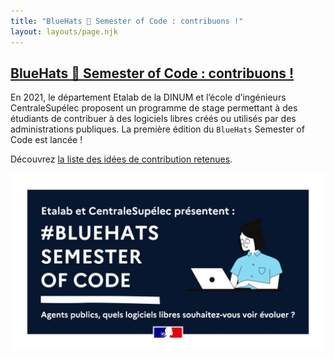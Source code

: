 ```yaml
---
title: "BlueHats 🧢 Semester of Code : contribuons !"
layout: layouts/page.njk
---
```


<div class="fr-grid-row fr-grid-row--gutters">
  <div class="fr-col-12">
    <div class="fr-card fr-card--horizontal fr-enlarge-link">
      <div class="fr-card__body">
        <h2 class="fr-card__title">
          <a href="https://www.etalab.gouv.fr/etalab-et-centralesupelec-lancent-le-bluehats-semester-of-code/" class="fr-card__link">BlueHats 🧢 Semester of Code : contribuons !</a>
        </h2>
        <p class="fr-card__desc">
	  En 2021, le département Etalab de la DINUM et l’école d’ingénieurs CentraleSupélec proposent un programme de stage permettant à des étudiants de contribuer à des logiciels libres créés ou utilisés par des administrations publiques. La première édition du <code>BlueHats</code> Semester of Code est lancée !
        </p>
		<p>Découvrez <a href="https://github.com/blue-hats/bluehats-soc">la liste des idées de contribution retenues</a>.</p>
      </div>
      <div class="fr-card__img">
        <img src="/img/bluehats-semester-of-code.jpg" alt="">
      </div>
    </div>
  </div>
</div>
